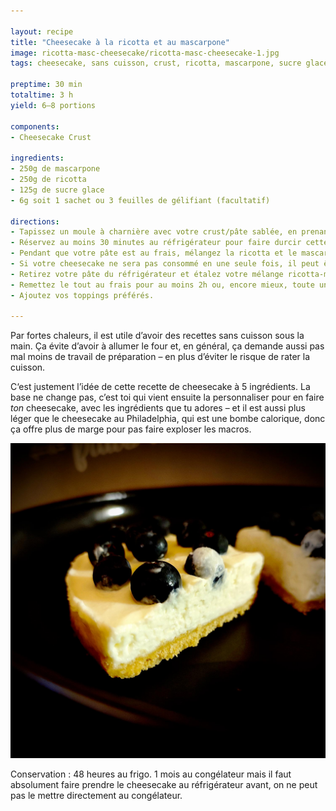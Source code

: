 ```yaml
---

layout: recipe
title: "Cheesecake à la ricotta et au mascarpone"
image: ricotta-masc-cheesecake/ricotta-masc-cheesecake-1.jpg
tags: cheesecake, sans cuisson, crust, ricotta, mascarpone, sucre glace, sans four

preptime: 30 min
totaltime: 3 h
yield: 6–8 portions 

components:
- Cheesecake Crust

ingredients:
- 250g de mascarpone
- 250g de ricotta
- 125g de sucre glace
- 6g soit 1 sachet ou 3 feuilles de gélifiant (facultatif)

directions:
- Tapissez un moule à charnière avec votre crust/pâte sablée, en prenant bien soin de la presser et tasser pour que celle-ci soit compacte et solide après refroidissement.
- Réservez au moins 30 minutes au réfrigérateur pour faire durcir cette base.
- Pendant que votre pâte est au frais, mélangez la ricotta et le mascarpone avec le sucre glace. Battez vigoureusement jusqu’à l’obtention d’un appareil bien lisse et aérien.
- Si votre cheesecake ne sera pas consommé en une seule fois, il peut être utile d’ajouter un gélifiant pour assurer sa tenue une fois démoulé, surtout qu’on va ajouter du poids par dessus.
- Retirez votre pâte du réfrigérateur et étalez votre mélange ricotta-mascarpone sur la pâte.
- Remettez le tout au frais pour au moins 2h ou, encore mieux, toute une nuit.
- Ajoutez vos toppings préférés.

---
```


Par fortes chaleurs, il est utile d’avoir des recettes sans cuisson sous la main. Ça évite d’avoir à allumer le four et, en général, ça demande aussi pas mal moins de travail de préparation – en plus d’éviter le risque de rater la cuisson.

C‘est justement l’idée de cette recette de cheesecake à 5 ingrédients. La base ne change pas, c’est toi qui vient ensuite la personnaliser pour en faire <em>ton</em> cheesecake, avec les ingrédients que tu adores – et il est aussi plus léger que le cheesecake au Philadelphia, qui est une bombe calorique, donc ça offre plus de marge pour pas faire exploser les macros.

![Ici la version simplement habillée de quelques myrtilles, qui apportent une pointe acidulée et du peps à la mâche.](../images/ricotta-masc-cheesecake/ricotta-masc-cheesecake-2.jpg)

Conservation&nbsp;: 48 heures au frigo. 1 mois au congélateur mais il faut absolument faire prendre le cheesecake au réfrigérateur avant, on ne peut pas le mettre directement au congélateur.
